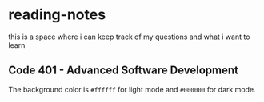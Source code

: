 # reading-notes
this is a space where i can keep track of my questions and what i want to learn
## Code 401 - Advanced Software Development
The background color is `#ffffff` for light mode and `#000000` for dark mode.
